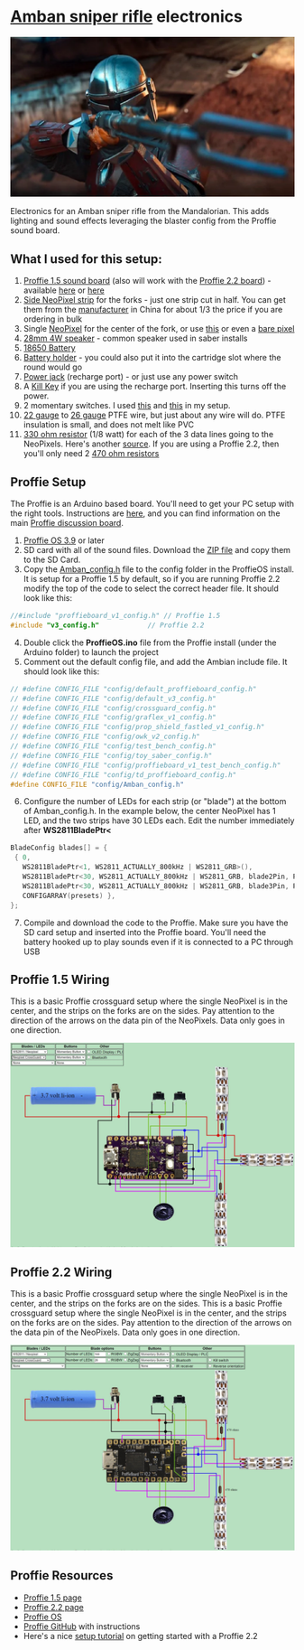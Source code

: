 # [Amban sniper rifle](https://starwars.fandom.com/wiki/Amban_sniper_rifle) electronics
![Image](AmbanRifle.png)

Electronics for an Amban sniper rifle from the Mandalorian. This adds lighting and sound effects leveraging the blaster config from the Proffie sound board.

## What I used for this setup:

1) [Proffie 1.5 sound board](https://fredrik.hubbe.net/lightsaber/v4/) (also will work with the [Proffie 2.2 board](https://fredrik.hubbe.net/lightsaber/v5/)) - available [here](https://www.korbanth.com/collections/saber-parts/products/proffie-soundboard-v2-2-with-sd-card) or [here](https://thesaberarmory.com/product/proffieboard-v2-2-open-source-sound-board-16gb-micro-sd/)
2) [Side NeoPixel strip](https://www.adafruit.com/product/3729) for the forks - just one strip cut in half. You can get them from the [manufacturer](http://www.ipixelleds.com/index.php?id=151) in China for about 1/3 the price if you are ordering in bulk
3) Single [NeoPixel](https://www.adafruit.com/product/1260) for the center of the fork, or use [this](https://www.adafruit.com/product/1612) or even a [bare pixel](https://www.adafruit.com/product/1655)
3) [28mm 4W speaker](https://tcsdcc.com/1694) - common speaker used in saber installs
4) [18650 Battery](https://www.thecustomsabershop.com/TrustFire-Protected-37V-2400mAh-18650-Li-Ion-Battery-2-pack-P517.aspx)
5) [Battery holder](https://www.thecustomsabershop.com/18650-Single-Cell-Holder-P886.aspx) - you could also put it into the cartridge slot where the round would go
6) [Power jack](https://www.thecustomsabershop.com/Switchcraft-21mm-Power-Jack-P822.aspx) (recharge port) - or just use any power switch
7) A [Kill Key](https://www.thingiverse.com/thing:3188361) if you are using the recharge port. Inserting this turns off the power.
7) 2 momentary switches. I used [this](https://www.amazon.com/gp/product/B073TYWX86/ref=ppx_yo_dt_b_asin_title_o05_s01?ie=UTF8&psc=1) and [this](https://www.amazon.com/gp/product/B06XT3FLVM/ref=ppx_yo_dt_b_asin_title_o05_s01?ie=UTF8&psc=1) in my setup.
8) [22 gauge](https://www.amazon.com/Remington-Industries-22PTFESTRBLA25-Stranded-Diameter/dp/B0713TNFL5/ref=sr_1_31?keywords=22+gauge+ptfe+wire&qid=1580603237&sr=8-31) to [26 gauge](https://www.amazon.com/Remington-Industries-26PTFESTRRED25-Stranded-Diameter/dp/B0727S6395/ref=sr_1_82?keywords=26+gauge+ptfe+wire&qid=1580603341&sr=8-82) PTFE wire, but just about any wire will do. PTFE insulation is small, and does not melt like PVC
9) [330 ohm resistor](https://www.amazon.com/RadioShack-8-Watt-Carbon-Resistors-5-Pack/dp/B007Z7P9AM/ref=sr_1_26?crid=2L9IDWUX9FI5J&keywords=330+ohm+resistors+1%2F8+watt&qid=1580605256&sprefix=330+ohm%2Caps%2C217&sr=8-26) (1/8 watt) for each of the 3 data lines going to the NeoPixels. Here's another [source](https://www.mouser.com/ProductDetail/71-RN55D3300FTR). If you are using a Proffie 2.2, then you'll only need 2 [470 ohm resistors](https://www.mouser.com/ProductDetail/Vishay-Dale/RN55D4700FRE6?qs=%2Fha2pyFadugp4AYbWju4DdnJwbPUUapgYCZc5X3B4HuUhTTCsheT7g%3D%3D)

## Proffie Setup

The Proffie is an Arduino based board. You'll need to get your PC setup with the right tools. Instructions are [here](https://github.com/profezzorn/arduino-proffieboard/blob/master/README.md), and you can find information on the main [Proffie discussion board](http://therebelarmory.com/board/97/profezzorns-lab).

1) [Proffie OS 3.9](https://fredrik.hubbe.net/lightsaber/proffieos.html) or later
2) SD card with all of the sound files. Download the [ZIP file](SDCard.zip) and copy them to the SD Card.
3) Copy the [Amban_config.h](Amban_config.h) file to the config folder in the ProffieOS install. It is setup for a Proffie 1.5 by default, so if you are running Proffie 2.2 modify the top of the code to select the correct header file. It should look like this:

```c
//#include "proffieboard_v1_config.h" // Proffie 1.5
#include "v3_config.h"            // Proffie 2.2
```
4) Double click the **ProffieOS.ino** file from the Proffie install (under the Arduino folder) to launch the project
5) Comment out the default config file, and add the Ambian include file. It should look like this:

```c
// #define CONFIG_FILE "config/default_proffieboard_config.h"
// #define CONFIG_FILE "config/default_v3_config.h"
// #define CONFIG_FILE "config/crossguard_config.h"
// #define CONFIG_FILE "config/graflex_v1_config.h"
// #define CONFIG_FILE "config/prop_shield_fastled_v1_config.h"
// #define CONFIG_FILE "config/owk_v2_config.h"
// #define CONFIG_FILE "config/test_bench_config.h"
// #define CONFIG_FILE "config/toy_saber_config.h"
// #define CONFIG_FILE "config/proffieboard_v1_test_bench_config.h"
// #define CONFIG_FILE "config/td_proffieboard_config.h"
#define CONFIG_FILE "config/Amban_config.h"
```
6) Configure the number of LEDs for each strip (or "blade") at the bottom of Amban_config.h. In the example below, the center NeoPixel has 1 LED, and the two strips have 30 LEDs each. Edit the number immediately after **WS2811BladePtr<**
```c
BladeConfig blades[] = {
 { 0, 
   WS2811BladePtr<1, WS2811_ACTUALLY_800kHz | WS2811_GRB>(),
   WS2811BladePtr<30, WS2811_ACTUALLY_800kHz | WS2811_GRB, blade2Pin, PowerPINS<bladePowerPin4> >(),
   WS2811BladePtr<30, WS2811_ACTUALLY_800kHz | WS2811_GRB, blade3Pin, PowerPINS<bladePowerPin5> >(),
   CONFIGARRAY(presets) },
};
``` 
7) Compile and download the code to the Proffie. Make sure you have the SD card setup and inserted into the Proffie board. You'll need the battery hooked up to play sounds even if it is connected to a PC through USB

## Proffie 1.5 Wiring

This is a basic Proffie crossguard setup where the single NeoPixel is in the center, and the strips on the forks are on the sides. Pay attention to the direction of the arrows on the data pin of the NeoPixels. Data only goes in one direction.

![Image](Proffie15Wiring.jpg)

## Proffie 2.2 Wiring

This is a basic Proffie crossguard setup where the single NeoPixel is in the center, and the strips on the forks are on the sides. This is a basic Proffie crossguard setup where the single NeoPixel is in the center, and the strips on the forks are on the sides. Pay attention to the direction of the arrows on the data pin of the NeoPixels. Data only goes in one direction.

![Image](Proffie22Wiring.jpg)

## Proffie Resources

- [Proffie 1.5 page](https://fredrik.hubbe.net/lightsaber/v4/)
- [Proffie 2.2 page](https://fredrik.hubbe.net/lightsaber/v5/)
- [Proffie OS](https://fredrik.hubbe.net/lightsaber/proffieos.html)
- [Proffie GitHub](https://github.com/profezzorn/arduino-proffieboard/blob/master/README.md) with instructions
- Here's a nice [setup tutorial](https://www.youtube.com/watch?v=JMNg-pkQrA4&fbclid=IwAR0gjirY-aR6i-7L1IlWFe4KIV8D3-mI8-kNjwR4FrIbxL6cVWXC3I72UBI) on getting started with a Proffie 2.2
